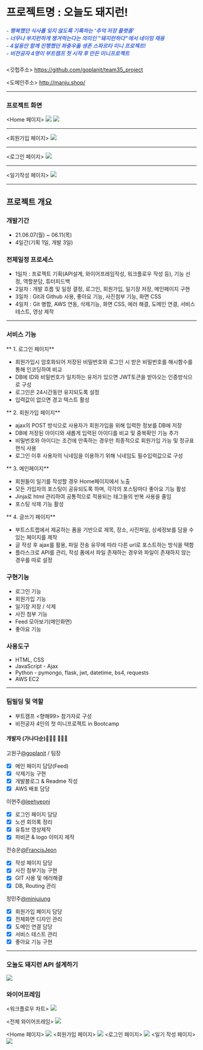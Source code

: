# 프로젝트명 : 오늘도 돼지런!
>
##### <span style="color:royalblue"> - 행복했던 식사를 잊지 않도록 기록하는 '추억 저장 플랫폼'<br> - 너무나 부지런하게 챙겨먹는다는 의미인 "돼지런하다"에서 네이밍 채용 <br> - 4일동안 함께 진행했던 좌충우돌 생존 스파르타 미니 프로젝트!<br>- 비전공자 4명이 부트캠프 첫 시작 후 만든 미니프로젝트 </span>

<깃헙주소>
https://github.com/goplanit/team35_project

<도메인주소>
http://manju.shop/

---
### 프로젝트 화면
<Home 페이지>
![](https://images.velog.io/images/goplanit/post/01b71a82-090c-4204-8443-730d79f82993/image.png)
![](https://images.velog.io/images/goplanit/post/75227c2a-43fc-47ed-998e-7033c5062443/image.png)

--- 
<회원가입 페이지>
![](https://images.velog.io/images/goplanit/post/99f331d8-9d19-4e9e-9d8c-71effa662b0b/image.png)

---
<로그인 페이지>
![](https://images.velog.io/images/goplanit/post/08f6b9aa-5f28-4323-a228-ee3824c0fee5/image.png)

---
<일기작성 페이지>
![](https://images.velog.io/images/goplanit/post/d221cd9c-4979-4442-a16f-e4662985c972/image.png)

---
## 프로젝트 개요 

### 개발기간

- 21.06.07(월) ~ 06.11(목)
- 4일간(기획 1일, 개발 3일)

### 전체일정 프로세스
- 1일차 
: 프로젝트 기획(API설계, 와이어프레임작성, 워크플로우 작성 등), 기능 선정, 역할분담, 튜터피드백
- 2일차 
: 개발 흐름 및 일정 결정, 로그인, 회원가입, 일기장 저장, 메인페이지 구현  
- 3일차 
: Git과 Github 사용, 좋아요 기능, 사진첨부 기능, 화면 CSS   
- 4일차 
: Git 병합, AWS 연동, 삭제기능, 화면 CSS, 에러 해결, 도메인 연결, 서비스 테스트, 영상 제작 

---
 
### 서비스 기능
** 1. 로그인 페이지**
- 회원가입시 암호화되어 저장된 비밀번호와 로그인 시 받은 비밀번호를 해시함수를 통해 인코딩하여 비교
- DB에 ID와 비밀번호가 일치하는 유저가 있으면 JWT토큰을 받아오는 인증방식으로 구성
- 로그인은 24시간동안 유지되도록 설정
- 입력값이 없으면 경고 텍스트 활성

** 2. 회원가입 페이지**
- ajax의 POST 방식으로 사용자가 회원가입을 위해 입력한 정보를 DB에 저장
- DB에 저장된 아이디와 새롭게 입력된 아이디를 비교 및 중복확인 기능 추가
- 비밀번호와 아이디는 조건에 만족하는 경우만 최종적으로 회원가입 가능 및 정규표현식 사용
- 로그인 이후 사용자의 닉네임을 이용하기 위해 닉네임도 필수입력값으로 구성

** 3. 메인페이지**
- 회원들이 일기를 작성할 경우 Home페이지에서 노출
- 모든 가입자의 포스팅이 공유되도록 하며, 각각의 포스팅마다 좋아요 기능 활성
- Jinja로 html 관리하여 공통적으로 적용되는 태그들의 반복 사용을 줄임
- 포스팅 삭제 기능 활성

** 4. 글쓰기 페이지**
- 부트스트랩에서 제공하는 폼을 기반으로 제목, 장소, 사진파일, 상세정보를 담을 수 있는 페이지를 제작
- 글 작성 후 ajax를 활용, 파일 전송 유무에 따라 다른 url로 포스트하는 방식을 택함
- 플라스크로 API를 관리, 작성 폼에서 파일 존재하는 경우와 파일이 존재하지 않는 경우를 따로 설정


### 구현기능

- 로그인 기능
- 회원가입 기능
- 일기장 저장 / 삭제 
- 사진 첨부 기능
- Feed 모아보기(메인화면)
- 좋아요 기능


### 사용도구
- HTML, CSS
- JavaScript - Ajax
- Python - pymongo, flask, jwt, datetime, bs4, requests
- AWS EC2


---

### 팀빌딩 및 역할
>
- 부트캠프 <향해99> 참가자로 구성
- 비전공자 4인의 첫 미니프로젝트 in Bootcamp

#### 개발자 (가나다순)🙋🏻‍♂️ 🙋🏻‍♀️
고원구[@goplanit](https://github.com/goplanit) / 팀장
- [x] 메인 페이지 담당(Feed)
- [x] 삭제기능 구현
- [x] 개발블로그 & Readme 작성
- [x] AWS 배포 담당

이현주[@leehyeonj](https://github.com/leehyeonj)
- [x] 로그인 페이지 담당
- [x] 노션 회의록 정리
- [x] 유튜브 영상제작
- [x] 파비콘 & logo 이미지 제작
 
전승운[@FrancisJeon](https://github.com/FrancisJeon)
- [x] 작성 페이지 담당
- [x] 사진 첨부기능 구현
- [x] GIT 사용 및 에러해결
- [x] DB, Routing 관리

정민주[@minjujung](https://github.com/minjujung) 
- [x] 회원가입 페이지 담당
- [x] 전체화면 디자인 관리 
- [x] 도메인 연결 담당
- [x] 서비스 테스트 관리
- [x] 좋아요 기능 구현

---
  
### 오늘도 돼지런 API 설계하기
![](https://images.velog.io/images/goplanit/post/8a8f4f91-42ff-43ac-9ec0-d04111704d54/image.png)

  
### 와이어프레임
<워크플로우 차트>
![](https://images.velog.io/images/goplanit/post/a96299f8-457a-4d77-9213-9ab7942021e9/image.png)

<전체 와이어프레임>
![](https://images.velog.io/images/goplanit/post/595ed14b-a56d-4278-9c77-d3ba8baaf1c2/image.png)

<Home 페이지>
![](https://images.velog.io/images/goplanit/post/dd8ca341-3727-4728-a27a-8a228b1e1c5a/image.png)
<회원가입 페이지>
![](https://images.velog.io/images/goplanit/post/2b0bc175-02fd-4cda-818f-ba62d8d5b309/image.png)
<로그인 페이지>
![](https://images.velog.io/images/goplanit/post/821e9503-0d22-4bdb-afac-96c8710945fe/image.png)
<일기 작성 페이지>
![](https://images.velog.io/images/goplanit/post/c60ecc79-679c-40ac-adde-6c827d0c4060/image.png)
